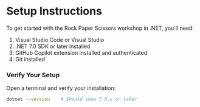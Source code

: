 # Setup Instructions

To get started with the Rock Paper Scissors workshop in .NET, you'll need:

1. Visual Studio Code or Visual Studio
2. .NET 7.0 SDK or later installed
3. GitHub Copilot extension installed and authenticated
4. Git installed

### Verify Your Setup

Open a terminal and verify your installation:
```bash
dotnet --version    # Should show 7.0.x or later
